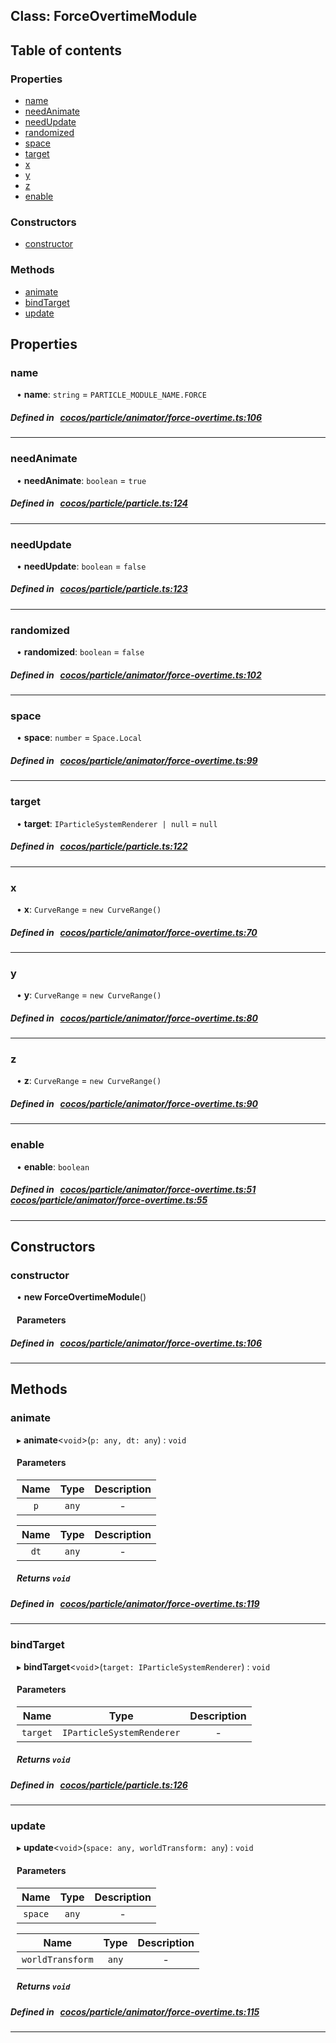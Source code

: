 
## Class: ForceOvertimeModule












<div class="table-of-content">
<h2>Table of contents</h2>


### Properties

- [ name](#name)
- [ needAnimate](#needAnimate)
- [ needUpdate](#needUpdate)
- [ randomized](#randomized)
- [ space](#space)
- [ target](#target)
- [ x](#x)
- [ y](#y)
- [ z](#z)
- [ enable](#enable)

### Constructors

- [ constructor](#constructor)

### Methods

- [ animate](#animate)
- [ bindTarget](#bindTarget)
- [ update](#update)
</div>

## Properties


### name
<div style="margin-left: 10px;">




•  **name**:
`string`  = `PARTICLE_MODULE_NAME.FORCE`
</div>

##### Defined in &nbsp;   [cocos/particle/animator/force-overtime.ts:106](https://github.com/cocos-creator/engine/blob/c7bf6b8a9/cocos/particle/animator/force-overtime.ts#L106)&nbsp;


___


### needAnimate
<div style="margin-left: 10px;">




•  **needAnimate**:
`boolean`  = `true`
</div>

##### Defined in &nbsp;   [cocos/particle/particle.ts:124](https://github.com/cocos-creator/engine/blob/c7bf6b8a9/cocos/particle/particle.ts#L124)&nbsp;


___


### needUpdate
<div style="margin-left: 10px;">




•  **needUpdate**:
`boolean`  = `false`
</div>

##### Defined in &nbsp;   [cocos/particle/particle.ts:123](https://github.com/cocos-creator/engine/blob/c7bf6b8a9/cocos/particle/particle.ts#L123)&nbsp;


___


### randomized
<div style="margin-left: 10px;">




•  **randomized**:
`boolean`  = `false`
</div>

##### Defined in &nbsp;   [cocos/particle/animator/force-overtime.ts:102](https://github.com/cocos-creator/engine/blob/c7bf6b8a9/cocos/particle/animator/force-overtime.ts#L102)&nbsp;


___


### space
<div style="margin-left: 10px;">




•  **space**:
`number`  = `Space.Local`
</div>

##### Defined in &nbsp;   [cocos/particle/animator/force-overtime.ts:99](https://github.com/cocos-creator/engine/blob/c7bf6b8a9/cocos/particle/animator/force-overtime.ts#L99)&nbsp;


___


### target
<div style="margin-left: 10px;">




•  **target**:
`IParticleSystemRenderer | null`  = `null`
</div>

##### Defined in &nbsp;   [cocos/particle/particle.ts:122](https://github.com/cocos-creator/engine/blob/c7bf6b8a9/cocos/particle/particle.ts#L122)&nbsp;


___


### x
<div style="margin-left: 10px;">




•  **x**:
`CurveRange`  = `new CurveRange()`
</div>

##### Defined in &nbsp;   [cocos/particle/animator/force-overtime.ts:70](https://github.com/cocos-creator/engine/blob/c7bf6b8a9/cocos/particle/animator/force-overtime.ts#L70)&nbsp;


___


### y
<div style="margin-left: 10px;">




•  **y**:
`CurveRange`  = `new CurveRange()`
</div>

##### Defined in &nbsp;   [cocos/particle/animator/force-overtime.ts:80](https://github.com/cocos-creator/engine/blob/c7bf6b8a9/cocos/particle/animator/force-overtime.ts#L80)&nbsp;


___


### z
<div style="margin-left: 10px;">




•  **z**:
`CurveRange`  = `new CurveRange()`
</div>

##### Defined in &nbsp;   [cocos/particle/animator/force-overtime.ts:90](https://github.com/cocos-creator/engine/blob/c7bf6b8a9/cocos/particle/animator/force-overtime.ts#L90)&nbsp;


___


### enable
<div style="margin-left: 10px;">




•  **enable**:
 ``boolean`` 
</div>

##### Defined in &nbsp;   [cocos/particle/animator/force-overtime.ts:51](https://github.com/cocos-creator/engine/blob/c7bf6b8a9/cocos/particle/animator/force-overtime.ts#L51)&nbsp;   [cocos/particle/animator/force-overtime.ts:55](https://github.com/cocos-creator/engine/blob/c7bf6b8a9/cocos/particle/animator/force-overtime.ts#L55)&nbsp;


___

<!---->
## Constructors


### constructor
<div style="margin-left: 10px;">

• **new ForceOvertimeModule**()

#### Parameters
</div>

##### Defined in &nbsp;   [cocos/particle/animator/force-overtime.ts:106](https://github.com/cocos-creator/engine/blob/c7bf6b8a9/cocos/particle/animator/force-overtime.ts#L106)&nbsp;


---

<!---->
## Methods

### animate
<div style="margin-left: 10px;">

▸   **animate**<`void`\>(`p: any, dt: any`) : `void`




<!---->
<!--    #### Returns `void` -->
<!---->

#### Parameters

| Name | Type | Description |
| :------: | :------: | :------: |
| `p` | `any` | - |

| Name | Type | Description |
| :------: | :------: | :------: |
| `dt` | `any` | - |



##### Returns `void`




</div>

##### Defined in &nbsp;   [cocos/particle/animator/force-overtime.ts:119](https://github.com/cocos-creator/engine/blob/c7bf6b8a9/cocos/particle/animator/force-overtime.ts#L119)&nbsp;
___
### bindTarget
<div style="margin-left: 10px;">

▸   **bindTarget**<`void`\>(`target: IParticleSystemRenderer`) : `void`




<!---->
<!--    #### Returns `void` -->
<!---->

#### Parameters

| Name | Type | Description |
| :------: | :------: | :------: |
| `target` | `IParticleSystemRenderer` | - |



##### Returns `void`




</div>

##### Defined in &nbsp;   [cocos/particle/particle.ts:126](https://github.com/cocos-creator/engine/blob/c7bf6b8a9/cocos/particle/particle.ts#L126)&nbsp;
___
### update
<div style="margin-left: 10px;">

▸   **update**<`void`\>(`space: any, worldTransform: any`) : `void`




<!---->
<!--    #### Returns `void` -->
<!---->

#### Parameters

| Name | Type | Description |
| :------: | :------: | :------: |
| `space` | `any` | - |

| Name | Type | Description |
| :------: | :------: | :------: |
| `worldTransform` | `any` | - |



##### Returns `void`




</div>

##### Defined in &nbsp;   [cocos/particle/animator/force-overtime.ts:115](https://github.com/cocos-creator/engine/blob/c7bf6b8a9/cocos/particle/animator/force-overtime.ts#L115)&nbsp;
___
<!---->



